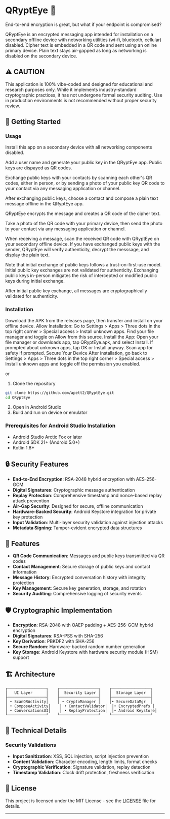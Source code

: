 # QRyptEye 🔐

End-to-end encryption is great, but what if your endpoint is compromised? 

QRyptEye is an encrypted messaging app intended for installation on a secondary offline device with networking utilities (wi-fi, bluetooth, cellular) disabled. Cipher text is embedded in a QR code and sent using an online primary device. Plain text stays air-gapped as long as networking is disabled on the secondary device.   


## ⚠️ CAUTION

This application is 100% vibe-coded and designed for educational and research purposes only. While it implements industry-standard cryptographic practices, it has not undergone formal security auditing. Use in production environments is not recommended without proper security review.

## 🚀 Getting Started

### Usage

Install this app on a secondary device with all networking components disabled. 

Add a user name and generate your public key in the QRyptEye app. Public keys are dispayed as QR codes.

Exchange public keys with your contacts by scanning each other's QR codes, either in person, or by sending a photo of your public key QR code to your contact via any messaging application or channel.

After exchanging public keys, choose a contact and compose a plain text message offline in the QRyptEye app.

QRyptEye encrypts the message and creates a QR code of the cipher text. 

Take a photo of the QR code with your primary device, then send the photo to your contact via any messaging application or channel.

When receiving a message, scan the received QR code with QRyptEye on your secondary offline device. If you have exchanged public keys with the sender, QRyptEye will verify authenticity, decrypt the messsage, and display the plain text.

Note that initial exchange of public keys follows a trust-on-first-use model. Initial public key exchanges are not validated for authenticity. Exchanging public keys in-person mitigates the risk of intercepted or modified public keys during initial exchange.

After initial public key exchange, all messages are cryptographically validated for authenticity.  

### Installation
Download the APK from the releases page, then transfer and install on your offline device.
Allow Installation: Go to Settings > Apps > Three dots in the top right corner > Special access > Install unknown apps. Find your file manager and toggle on Allow from this source.
Install the App: Open your file manager or downloads app, tap QRyptEye.apk, and select Install. If prompted about unknown apps, tap OK or Install anyway. Scan app for safety if prompted.
Secure Your Device After installation, go back to Settings > Apps > Three dots in the top right corner > Special access > Install unknown apps and toggle off the permission you enabled.

or

1. Clone the repository
```bash
git clone https://github.com/apett2/QRyptEye.git
cd QRyptEye
```

2. Open in Android Studio
3. Build and run on device or emulator

### Prerequisites for Android Studio Installation
- Android Studio Arctic Fox or later
- Android SDK 21+ (Android 5.0+)
- Kotlin 1.8+

## 🔒 Security Features

- **End-to-End Encryption**: RSA-2048 hybrid encryption with AES-256-GCM
- **Digital Signatures**: Cryptographic message authentication
- **Replay Protection**: Comprehensive timestamp and nonce-based replay attack prevention
- **Air-Gap Security**: Designed for secure, offline communication
- **Hardware-Backed Security**: Android Keystore integration for private key protection
- **Input Validation**: Multi-layer security validation against injection attacks
- **Metadata Signing**: Tamper-evident encrypted data structures

## 📱 Features

- **QR Code Communication**: Messages and public keys transmitted via QR codes
- **Contact Management**: Secure storage of public keys and contact information
- **Message History**: Encrypted conversation history with integrity protection
- **Key Management**: Secure key generation, storage, and rotation
- **Security Auditing**: Comprehensive logging of security events

## 🛡️ Cryptographic Implementation

- **Encryption**: RSA-2048 with OAEP padding + AES-256-GCM hybrid encryption
- **Digital Signatures**: RSA-PSS with SHA-256
- **Key Derivation**: PBKDF2 with SHA-256
- **Secure Random**: Hardware-backed random number generation
- **Key Storage**: Android Keystore with hardware security module (HSM) support

## 🏗️ Architecture

```
┌─────────────────┐    ┌─────────────────┐    ┌─────────────────┐
│   UI Layer      │    │  Security Layer │    │  Storage Layer  │
├─────────────────┤    ├─────────────────┤    ├─────────────────┤
│ • ScanQRActivity│    │ • CryptoManager │    │• SecureDataMgr  │
│ • ComposeActivity│    │ • ContactValidator│  │• EncryptedPrefs │
│ • ConversationsUI│    │ • ReplayProtection│  │• Android Keystore│
└─────────────────┘    └─────────────────┘    └─────────────────┘
```

## 🔧 Technical Details

### Security Validations
- **Input Sanitization**: XSS, SQL injection, script injection prevention
- **Content Validation**: Character encoding, length limits, format checks
- **Cryptographic Verification**: Signature validation, replay detection
- **Timestamp Validation**: Clock drift protection, freshness verification 

## 📄 License

This project is licensed under the MIT License - see the [LICENSE](LICENSE) file for details.

---
